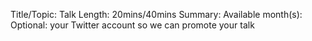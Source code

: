 Title/Topic:
Talk Length: 20mins/40mins
Summary:
Available month(s):
Optional: your Twitter account so we can promote your talk
